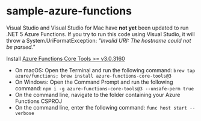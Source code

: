 # sample-azure-functions

Visual Studio and Visual Studio for Mac have **not yet** been updated to run .NET 5 Azure Functions. If you try to run this code using Visual Studio, it will throw a System.UriFormatException: _"Invalid URI: The hostname could not be parsed."_

Install [Azure Functions Core Tools >= v3.0.3160](https://github.com/Azure/azure-functions-core-tools/releases)

- On macOS: Open the Terminal and run the following command: `brew tap azure/functions; brew install azure-functions-core-tools@3`
- On Windows: Open the Command Prompt and run the following command: `npm i -g azure-functions-core-tools@3 --unsafe-perm true`
- On the command line, navigate to the folder containing your Azure Functions CSPROJ
- On the command line, enter the following command: `func host start --verbose`
